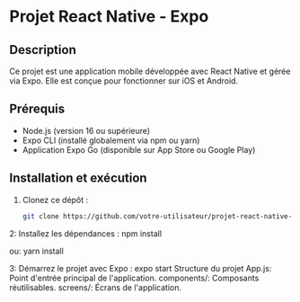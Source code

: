 # Projet React Native - Expo

## Description
Ce projet est une application mobile développée avec React Native et gérée via Expo. Elle est conçue pour fonctionner sur iOS et Android.

## Prérequis
- Node.js (version 16 ou supérieure)
- Expo CLI (installé globalement via npm ou yarn)
- Application Expo Go (disponible sur App Store ou Google Play)

## Installation et exécution
1. Clonez ce dépôt :
   ```bash
   git clone https://github.com/votre-utilisateur/projet-react-native-expo.git

2: Installez les dépendances :
npm install

ou:
yarn install

3: Démarrez le projet avec Expo :
expo start
Structure du projet
App.js: Point d'entrée principal de l'application.
components/: Composants réutilisables.
screens/: Écrans de l'application.
